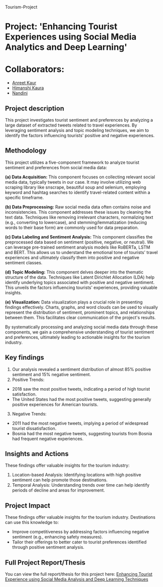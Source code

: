 Tourism-Project
# Project: 'Enhancing Tourist Experiences using Social Media Analytics and Deep Learning'
# Collaborators:
- [Anreet Kaur](https://github.com/AnreetKaur85)
- [Himanshi Kaura](https://github.com/Himanshikaura)
- [Nandini](https://github.com/Nandini-Nandini)

## Project description
This project investigates tourist sentiment and preferences by analyzing a large dataset of extracted tweets related to travel experiences. By leveraging sentiment analysis and topic modeling techniques, we aim to identify the factors influencing tourists' positive and negative experiences.

## Methodology
This project utilizes a five-component framework to analyze tourist sentiment and preferences from social media data:

**(a) Data Acquisition:**
This component focuses on collecting relevant social media data, typically tweets in our case. It may involve utilizing web scraping library like snscrape, beautiful soup and selenium,  employing keyword and hashtag searches to identify travel-related content within a specific timeframe.

**(b) Data Preprocessing:**
Raw social media data often contains noise and inconsistencies. This component addresses these issues by cleaning the text data. Techniques like removing irrelevant characters, normalizing text (e.g., converting to lowercase), and stemming/lemmatization (reducing words to their base form) are commonly used for data preparation.

**(c) Data Labeling and Sentiment Analysis:**
This component classifies the preprocessed data based on sentiment (positive, negative, or neutral). We can leverage pre-trained sentiment analysis models like RoBERTa, LSTM and BERT. This allows us to understand the emotional tone of tourists' travel experiences and ultimately classify them into positive and negative sentiment classes.

**(d) Topic Modeling:**
This component delves deeper into the thematic structure of the data. Techniques like Latent Dirichlet Allocation (LDA) help identify underlying topics associated with positive and negative sentiment. This unveils the factors influencing tourists' experiences, providing valuable insights.

**(e) Visualization:**
Data visualization plays a crucial role in presenting findings effectively. Charts, graphs, and word clouds can be used to visually represent the distribution of sentiment, prominent topics, and relationships between them. This facilitates clear communication of the project's results.

By systematically processing and analyzing social media data through these components, we gain a comprehensive understanding of tourist sentiment and preferences, ultimately leading to actionable insights for the tourism industry.
<br>

## Key findings
1. Our analysis revealed a sentiment distribution of almost 85% positive sentiment and 15% negative sentiment.
2. Positive Trends:
  * 2018 saw the most positive tweets, indicating a period of high tourist satisfaction. 
  * The United States had the most positive tweets, suggesting generally positive experiences for American tourists.
3. Negative Trends:
  * 2011 had the most negative tweets, implying a period of widespread tourist dissatisfaction.
  * Bosnia had the most negative tweets, suggesting tourists from Bosnia had frequent negative experiences.

## Insights and Actions
These findings offer valuable insights for the tourism industry:
1. Location-based Analysis:
Identifying locations with high positive sentiment can help promote those destinations.
2. Temporal Analysis:
Understanding trends over time can help identify periods of decline and areas for improvement.

## Project Impact
These findings offer valuable insights for the tourism industry. Destinations can use this knowledge to:
  * Improve competitiveness by addressing factors influencing negative sentiment (e.g., enhancing safety measures).
  * Tailor their offerings to better cater to tourist preferences identified through positive sentiment analysis.

## Full Project Report/Thesis
You can view the full report/thesis for this project here: 
[Enhancing Tourist Experience using Social Media Analysis and Deep Learning Techniques](https://docs.google.com/document/d/1WfIB0Yr1aUwg1diHG_tBCpZ2um8gh_0n/edit?usp=sharing&ouid=100238025335923919753&rtpof=true&sd=true)


